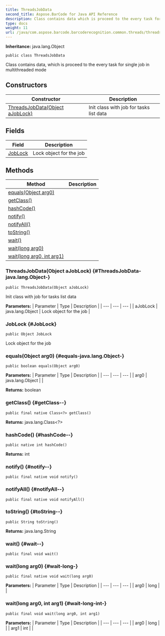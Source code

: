 ```yaml
---
title: ThreadsJobData
second_title: Aspose.BarCode for Java API Reference
description: Class contains data which is proceed to the every task for single job in multithreaded mode
type: docs
weight: 11
url: /java/com.aspose.barcode.barcoderecognition.common.threads/threadsjobdata/
---
```

**Inheritance:**
java.lang.Object
```
public class ThreadsJobData
```

Class contains data, which is proceed to the every task for single job in multithreaded mode
## Constructors

| Constructor | Description |
| --- | --- |
| [ThreadsJobData(Object aJobLock)](#ThreadsJobData-java.lang.Object-) | Init class with job for tasks list data |
## Fields

| Field | Description |
| --- | --- |
| [JobLock](#JobLock) | Lock object for the job |
## Methods

| Method | Description |
| --- | --- |
| [equals(Object arg0)](#equals-java.lang.Object-) |  |
| [getClass()](#getClass--) |  |
| [hashCode()](#hashCode--) |  |
| [notify()](#notify--) |  |
| [notifyAll()](#notifyAll--) |  |
| [toString()](#toString--) |  |
| [wait()](#wait--) |  |
| [wait(long arg0)](#wait-long-) |  |
| [wait(long arg0, int arg1)](#wait-long-int-) |  |
### ThreadsJobData(Object aJobLock) {#ThreadsJobData-java.lang.Object-}
```
public ThreadsJobData(Object aJobLock)
```


Init class with job for tasks list data

**Parameters:**
| Parameter | Type | Description |
| --- | --- | --- |
| aJobLock | java.lang.Object | Lock object for the job |

### JobLock {#JobLock}
```
public Object JobLock
```


Lock object for the job

### equals(Object arg0) {#equals-java.lang.Object-}
```
public boolean equals(Object arg0)
```




**Parameters:**
| Parameter | Type | Description |
| --- | --- | --- |
| arg0 | java.lang.Object |  |

**Returns:**
boolean
### getClass() {#getClass--}
```
public final native Class<?> getClass()
```




**Returns:**
java.lang.Class<?>
### hashCode() {#hashCode--}
```
public native int hashCode()
```




**Returns:**
int
### notify() {#notify--}
```
public final native void notify()
```




### notifyAll() {#notifyAll--}
```
public final native void notifyAll()
```




### toString() {#toString--}
```
public String toString()
```




**Returns:**
java.lang.String
### wait() {#wait--}
```
public final void wait()
```




### wait(long arg0) {#wait-long-}
```
public final native void wait(long arg0)
```




**Parameters:**
| Parameter | Type | Description |
| --- | --- | --- |
| arg0 | long |  |

### wait(long arg0, int arg1) {#wait-long-int-}
```
public final void wait(long arg0, int arg1)
```




**Parameters:**
| Parameter | Type | Description |
| --- | --- | --- |
| arg0 | long |  |
| arg1 | int |  |

